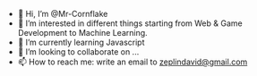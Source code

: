 - 👋 Hi, I’m @Mr-Cornflake
- 👀 I’m interested in different things starting from Web & Game Development to Machine Learning.
- 🌱 I’m currently learning Javascript
- 💞️ I’m looking to collaborate on ...
- 📫 How to reach me: write an email to zeplindavid@gmail.com

<!---
Mr-Cornflake/Mr-Cornflake is a ✨ special ✨ repository because its `README.md` (this file) appears on your GitHub profile.
You can click the Preview link to take a look at your changes.
--->
